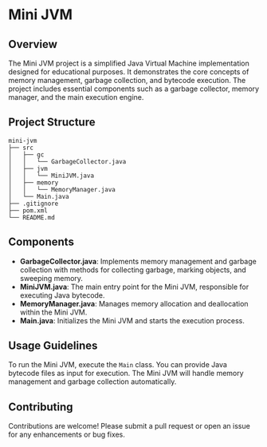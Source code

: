 # Mini JVM

## Overview
The Mini JVM project is a simplified Java Virtual Machine implementation designed for educational purposes. It demonstrates the core concepts of memory management, garbage collection, and bytecode execution. The project includes essential components such as a garbage collector, memory manager, and the main execution engine.

## Project Structure
```
mini-jvm
├── src
│   ├── gc
│   │   └── GarbageCollector.java
│   ├── jvm
│   │   └── MiniJVM.java
│   ├── memory
│   │   └── MemoryManager.java
│   └── Main.java
├── .gitignore
├── pom.xml
└── README.md
```

## Components
- **GarbageCollector.java**: Implements memory management and garbage collection with methods for collecting garbage, marking objects, and sweeping memory.
- **MiniJVM.java**: The main entry point for the Mini JVM, responsible for executing Java bytecode.
- **MemoryManager.java**: Manages memory allocation and deallocation within the Mini JVM.
- **Main.java**: Initializes the Mini JVM and starts the execution process.



## Usage Guidelines
To run the Mini JVM, execute the `Main` class. You can provide Java bytecode files as input for execution. The Mini JVM will handle memory management and garbage collection automatically.

## Contributing
Contributions are welcome! Please submit a pull request or open an issue for any enhancements or bug fixes.

